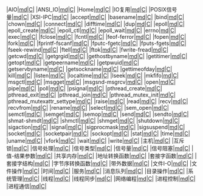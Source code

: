 |AIO|[md](https://github.com/kuanghl/khl_project/tree/master/notes/linux-note/linux-api/)|[C](https://github.com/kuanghl/khl_project/tree/master/notes/linux-note/linux-api/)|
|ANSI_IO|[md](https://github.com/kuanghl/khl_project/tree/master/notes/linux-note/linux-api/)|[C](https://github.com/kuanghl/khl_project/tree/master/notes/linux-note/linux-api/)|
|Home|[md](https://github.com/kuanghl/khl_project/tree/master/notes/linux-note/linux-api/)|[C](https://github.com/kuanghl/khl_project/tree/master/notes/linux-note/linux-api/)|
|IO复用|[md](https://github.com/kuanghl/khl_project/tree/master/notes/linux-note/linux-api/)|[C](https://github.com/kuanghl/khl_project/tree/master/notes/linux-note/linux-api/)|
|POSIX信号量|[md](https://github.com/kuanghl/khl_project/tree/master/notes/linux-note/linux-api/)|[C](https://github.com/kuanghl/khl_project/tree/master/notes/linux-note/linux-api/)|
|XSI-IPC|[md](https://github.com/kuanghl/khl_project/tree/master/notes/linux-note/linux-api/)|[C](https://github.com/kuanghl/khl_project/tree/master/notes/linux-note/linux-api/)|
|accept|[md](https://github.com/kuanghl/khl_project/tree/master/notes/linux-note/linux-api/)|[C](https://github.com/kuanghl/khl_project/tree/master/notes/linux-note/linux-api/)|
|basename|[md](https://github.com/kuanghl/khl_project/tree/master/notes/linux-note/linux-api/)|[C](https://github.com/kuanghl/khl_project/tree/master/notes/linux-note/linux-api/)|
|bind|[md](https://github.com/kuanghl/khl_project/tree/master/notes/linux-note/linux-api/)|[C](https://github.com/kuanghl/khl_project/tree/master/notes/linux-note/linux-api/)|
|chown|[md](https://github.com/kuanghl/khl_project/tree/master/notes/linux-note/linux-api/)|[C](https://github.com/kuanghl/khl_project/tree/master/notes/linux-note/linux-api/)|
|connect|[md](https://github.com/kuanghl/khl_project/tree/master/notes/linux-note/linux-api/)|[C](https://github.com/kuanghl/khl_project/tree/master/notes/linux-note/linux-api/)|
|difftime|[md](https://github.com/kuanghl/khl_project/tree/master/notes/linux-note/linux-api/)|[C](https://github.com/kuanghl/khl_project/tree/master/notes/linux-note/linux-api/)|
|dup|[md](https://github.com/kuanghl/khl_project/tree/master/notes/linux-note/linux-api/)|[C](https://github.com/kuanghl/khl_project/tree/master/notes/linux-note/linux-api/)|
|epoll|[md](https://github.com/kuanghl/khl_project/tree/master/notes/linux-note/linux-api/)|[C](https://github.com/kuanghl/khl_project/tree/master/notes/linux-note/linux-api/)|
|epoll_create|[md](https://github.com/kuanghl/khl_project/tree/master/notes/linux-note/linux-api/)|[C](https://github.com/kuanghl/khl_project/tree/master/notes/linux-note/linux-api/)|
|epoll_ctl|[md](https://github.com/kuanghl/khl_project/tree/master/notes/linux-note/linux-api/)|[C](https://github.com/kuanghl/khl_project/tree/master/notes/linux-note/linux-api/)|
|epoll_wait|[md](https://github.com/kuanghl/khl_project/tree/master/notes/linux-note/linux-api/)|[C](https://github.com/kuanghl/khl_project/tree/master/notes/linux-note/linux-api/)|
|errno|[md](https://github.com/kuanghl/khl_project/tree/master/notes/linux-note/linux-api/)|[C](https://github.com/kuanghl/khl_project/tree/master/notes/linux-note/linux-api/)|
|exec|[md](https://github.com/kuanghl/khl_project/tree/master/notes/linux-note/linux-api/)|[C](https://github.com/kuanghl/khl_project/tree/master/notes/linux-note/linux-api/)|
|fclose|[md](https://github.com/kuanghl/khl_project/tree/master/notes/linux-note/linux-api/)|[C](https://github.com/kuanghl/khl_project/tree/master/notes/linux-note/linux-api/)|
|fcntl|[md](https://github.com/kuanghl/khl_project/tree/master/notes/linux-note/linux-api/)|[C](https://github.com/kuanghl/khl_project/tree/master/notes/linux-note/linux-api/)|
|feof-ferror|[md](https://github.com/kuanghl/khl_project/tree/master/notes/linux-note/linux-api/)|[C](https://github.com/kuanghl/khl_project/tree/master/notes/linux-note/linux-api/)|
|fopen|[md](https://github.com/kuanghl/khl_project/tree/master/notes/linux-note/linux-api/)|[C](https://github.com/kuanghl/khl_project/tree/master/notes/linux-note/linux-api/)|
|fork|[md](https://github.com/kuanghl/khl_project/tree/master/notes/linux-note/linux-api/)|[C](https://github.com/kuanghl/khl_project/tree/master/notes/linux-note/linux-api/)|
|fprintf-fscanf|[md](https://github.com/kuanghl/khl_project/tree/master/notes/linux-note/linux-api/)|[C](https://github.com/kuanghl/khl_project/tree/master/notes/linux-note/linux-api/)|
|fputc-fgetc|[md](https://github.com/kuanghl/khl_project/tree/master/notes/linux-note/linux-api/)|[C](https://github.com/kuanghl/khl_project/tree/master/notes/linux-note/linux-api/)|
|fputs-fgets|[md](https://github.com/kuanghl/khl_project/tree/master/notes/linux-note/linux-api/)|[C](https://github.com/kuanghl/khl_project/tree/master/notes/linux-note/linux-api/)|
|fseek-rewind|[md](https://github.com/kuanghl/khl_project/tree/master/notes/linux-note/linux-api/)|[C](https://github.com/kuanghl/khl_project/tree/master/notes/linux-note/linux-api/)|
|ftell|[md](https://github.com/kuanghl/khl_project/tree/master/notes/linux-note/linux-api/)|[C](https://github.com/kuanghl/khl_project/tree/master/notes/linux-note/linux-api/)|
|ftok|[md](https://github.com/kuanghl/khl_project/tree/master/notes/linux-note/linux-api/)|[C](https://github.com/kuanghl/khl_project/tree/master/notes/linux-note/linux-api/)|
|fwrite-fread|[md](https://github.com/kuanghl/khl_project/tree/master/notes/linux-note/linux-api/)|[C](https://github.com/kuanghl/khl_project/tree/master/notes/linux-note/linux-api/)|
|getcwd|[md](https://github.com/kuanghl/khl_project/tree/master/notes/linux-note/linux-api/)|[C](https://github.com/kuanghl/khl_project/tree/master/notes/linux-note/linux-api/)|
|getgrgid|[md](https://github.com/kuanghl/khl_project/tree/master/notes/linux-note/linux-api/)|[C](https://github.com/kuanghl/khl_project/tree/master/notes/linux-note/linux-api/)|
|gethostbyname|[md](https://github.com/kuanghl/khl_project/tree/master/notes/linux-note/linux-api/)|[C](https://github.com/kuanghl/khl_project/tree/master/notes/linux-note/linux-api/)|
|getitimer|[md](https://github.com/kuanghl/khl_project/tree/master/notes/linux-note/linux-api/)|[C](https://github.com/kuanghl/khl_project/tree/master/notes/linux-note/linux-api/)|
|getopt|[md](https://github.com/kuanghl/khl_project/tree/master/notes/linux-note/linux-api/)|[C](https://github.com/kuanghl/khl_project/tree/master/notes/linux-note/linux-api/)|
|getpeername|[md](https://github.com/kuanghl/khl_project/tree/master/notes/linux-note/linux-api/)|[C](https://github.com/kuanghl/khl_project/tree/master/notes/linux-note/linux-api/)|
|getpwuid|[md](https://github.com/kuanghl/khl_project/tree/master/notes/linux-note/linux-api/)|[C](https://github.com/kuanghl/khl_project/tree/master/notes/linux-note/linux-api/)|
|getservbyname|[md](https://github.com/kuanghl/khl_project/tree/master/notes/linux-note/linux-api/)|[C](https://github.com/kuanghl/khl_project/tree/master/notes/linux-note/linux-api/)|
|getsockname|[md](https://github.com/kuanghl/khl_project/tree/master/notes/linux-note/linux-api/)|[C](https://github.com/kuanghl/khl_project/tree/master/notes/linux-note/linux-api/)|
|gettimeofday|[md](https://github.com/kuanghl/khl_project/tree/master/notes/linux-note/linux-api/)|[C](https://github.com/kuanghl/khl_project/tree/master/notes/linux-note/linux-api/)|
|kill|[md](https://github.com/kuanghl/khl_project/tree/master/notes/linux-note/linux-api/)|[C](https://github.com/kuanghl/khl_project/tree/master/notes/linux-note/linux-api/)|
|listen|[md](https://github.com/kuanghl/khl_project/tree/master/notes/linux-note/linux-api/)|[C](https://github.com/kuanghl/khl_project/tree/master/notes/linux-note/linux-api/)|
|localtime|[md](https://github.com/kuanghl/khl_project/tree/master/notes/linux-note/linux-api/)|[C](https://github.com/kuanghl/khl_project/tree/master/notes/linux-note/linux-api/)|
|lseek|[md](https://github.com/kuanghl/khl_project/tree/master/notes/linux-note/linux-api/)|[C](https://github.com/kuanghl/khl_project/tree/master/notes/linux-note/linux-api/)|
|mkfifo|[md](https://github.com/kuanghl/khl_project/tree/master/notes/linux-note/linux-api/)|[C](https://github.com/kuanghl/khl_project/tree/master/notes/linux-note/linux-api/)|
|msgctl|[md](https://github.com/kuanghl/khl_project/tree/master/notes/linux-note/linux-api/)|[C](https://github.com/kuanghl/khl_project/tree/master/notes/linux-note/linux-api/)|
|msgget|[md](https://github.com/kuanghl/khl_project/tree/master/notes/linux-note/linux-api/)|[C](https://github.com/kuanghl/khl_project/tree/master/notes/linux-note/linux-api/)|
|msgsnd-msgrcv|[md](https://github.com/kuanghl/khl_project/tree/master/notes/linux-note/linux-api/)|[C](https://github.com/kuanghl/khl_project/tree/master/notes/linux-note/linux-api/)|
|open|[md](https://github.com/kuanghl/khl_project/tree/master/notes/linux-note/linux-api/)|[C](https://github.com/kuanghl/khl_project/tree/master/notes/linux-note/linux-api/)|
|pipe|[md](https://github.com/kuanghl/khl_project/tree/master/notes/linux-note/linux-api/)|[C](https://github.com/kuanghl/khl_project/tree/master/notes/linux-note/linux-api/)|
|poll|[md](https://github.com/kuanghl/khl_project/tree/master/notes/linux-note/linux-api/)|[C](https://github.com/kuanghl/khl_project/tree/master/notes/linux-note/linux-api/)|
|psignal|[md](https://github.com/kuanghl/khl_project/tree/master/notes/linux-note/linux-api/)|[C](https://github.com/kuanghl/khl_project/tree/master/notes/linux-note/linux-api/)|
|pthread_create|[md](https://github.com/kuanghl/khl_project/tree/master/notes/linux-note/linux-api/)|[C](https://github.com/kuanghl/khl_project/tree/master/notes/linux-note/linux-api/)|
|pthread_exit|[md](https://github.com/kuanghl/khl_project/tree/master/notes/linux-note/linux-api/)|[C](https://github.com/kuanghl/khl_project/tree/master/notes/linux-note/linux-api/)|
|pthread_join|[md](https://github.com/kuanghl/khl_project/tree/master/notes/linux-note/linux-api/)|[C](https://github.com/kuanghl/khl_project/tree/master/notes/linux-note/linux-api/)|
|pthread_mutex_init|[md](https://github.com/kuanghl/khl_project/tree/master/notes/linux-note/linux-api/)|[C](https://github.com/kuanghl/khl_project/tree/master/notes/linux-note/linux-api/)|
|pthread_mutexattr_settype|[md](https://github.com/kuanghl/khl_project/tree/master/notes/linux-note/linux-api/)|[C](https://github.com/kuanghl/khl_project/tree/master/notes/linux-note/linux-api/)|
|raise|[md](https://github.com/kuanghl/khl_project/tree/master/notes/linux-note/linux-api/)|[C](https://github.com/kuanghl/khl_project/tree/master/notes/linux-note/linux-api/)|
|read|[md](https://github.com/kuanghl/khl_project/tree/master/notes/linux-note/linux-api/)|[C](https://github.com/kuanghl/khl_project/tree/master/notes/linux-note/linux-api/)|
|recv|[md](https://github.com/kuanghl/khl_project/tree/master/notes/linux-note/linux-api/)|[C](https://github.com/kuanghl/khl_project/tree/master/notes/linux-note/linux-api/)|
|recvfrom|[md](https://github.com/kuanghl/khl_project/tree/master/notes/linux-note/linux-api/)|[C](https://github.com/kuanghl/khl_project/tree/master/notes/linux-note/linux-api/)|
|rename|[md](https://github.com/kuanghl/khl_project/tree/master/notes/linux-note/linux-api/)|[C](https://github.com/kuanghl/khl_project/tree/master/notes/linux-note/linux-api/)|
|select|[md](https://github.com/kuanghl/khl_project/tree/master/notes/linux-note/linux-api/)|[C](https://github.com/kuanghl/khl_project/tree/master/notes/linux-note/linux-api/)|
|sem_open|[md](https://github.com/kuanghl/khl_project/tree/master/notes/linux-note/linux-api/)|[C](https://github.com/kuanghl/khl_project/tree/master/notes/linux-note/linux-api/)|
|semctl|[md](https://github.com/kuanghl/khl_project/tree/master/notes/linux-note/linux-api/)|[C](https://github.com/kuanghl/khl_project/tree/master/notes/linux-note/linux-api/)|
|semget|[md](https://github.com/kuanghl/khl_project/tree/master/notes/linux-note/linux-api/)|[C](https://github.com/kuanghl/khl_project/tree/master/notes/linux-note/linux-api/)|
|semop|[md](https://github.com/kuanghl/khl_project/tree/master/notes/linux-note/linux-api/)|[C](https://github.com/kuanghl/khl_project/tree/master/notes/linux-note/linux-api/)|
|send|[md](https://github.com/kuanghl/khl_project/tree/master/notes/linux-note/linux-api/)|[C](https://github.com/kuanghl/khl_project/tree/master/notes/linux-note/linux-api/)|
|sendto|[md](https://github.com/kuanghl/khl_project/tree/master/notes/linux-note/linux-api/)|[C](https://github.com/kuanghl/khl_project/tree/master/notes/linux-note/linux-api/)|
|shmat-shmdt|[md](https://github.com/kuanghl/khl_project/tree/master/notes/linux-note/linux-api/)|[C](https://github.com/kuanghl/khl_project/tree/master/notes/linux-note/linux-api/)|
|shmctl|[md](https://github.com/kuanghl/khl_project/tree/master/notes/linux-note/linux-api/)|[C](https://github.com/kuanghl/khl_project/tree/master/notes/linux-note/linux-api/)|
|shmget|[md](https://github.com/kuanghl/khl_project/tree/master/notes/linux-note/linux-api/)|[C](https://github.com/kuanghl/khl_project/tree/master/notes/linux-note/linux-api/)|
|shutdown|[md](https://github.com/kuanghl/khl_project/tree/master/notes/linux-note/linux-api/)|[C](https://github.com/kuanghl/khl_project/tree/master/notes/linux-note/linux-api/)|
|sigaction|[md](https://github.com/kuanghl/khl_project/tree/master/notes/linux-note/linux-api/)|[C](https://github.com/kuanghl/khl_project/tree/master/notes/linux-note/linux-api/)|
|signal|[md](https://github.com/kuanghl/khl_project/tree/master/notes/linux-note/linux-api/)|[C](https://github.com/kuanghl/khl_project/tree/master/notes/linux-note/linux-api/)|
|sigprocmask|[md](https://github.com/kuanghl/khl_project/tree/master/notes/linux-note/linux-api/)|[C](https://github.com/kuanghl/khl_project/tree/master/notes/linux-note/linux-api/)|
|sigsuspend|[md](https://github.com/kuanghl/khl_project/tree/master/notes/linux-note/linux-api/)|[C](https://github.com/kuanghl/khl_project/tree/master/notes/linux-note/linux-api/)|
|socket|[md](https://github.com/kuanghl/khl_project/tree/master/notes/linux-note/linux-api/)|[C](https://github.com/kuanghl/khl_project/tree/master/notes/linux-note/linux-api/)|
|socketpair|[md](https://github.com/kuanghl/khl_project/tree/master/notes/linux-note/linux-api/)|[C](https://github.com/kuanghl/khl_project/tree/master/notes/linux-note/linux-api/)|
|sockopt|[md](https://github.com/kuanghl/khl_project/tree/master/notes/linux-note/linux-api/)|[C](https://github.com/kuanghl/khl_project/tree/master/notes/linux-note/linux-api/)|
|stat|[md](https://github.com/kuanghl/khl_project/tree/master/notes/linux-note/linux-api/)|[C](https://github.com/kuanghl/khl_project/tree/master/notes/linux-note/linux-api/)|
|time|[md](https://github.com/kuanghl/khl_project/tree/master/notes/linux-note/linux-api/)|[C](https://github.com/kuanghl/khl_project/tree/master/notes/linux-note/linux-api/)|
|uname|[md](https://github.com/kuanghl/khl_project/tree/master/notes/linux-note/linux-api/)|[C](https://github.com/kuanghl/khl_project/tree/master/notes/linux-note/linux-api/)|
|vfork|[md](https://github.com/kuanghl/khl_project/tree/master/notes/linux-note/linux-api/)|[C](https://github.com/kuanghl/khl_project/tree/master/notes/linux-note/linux-api/)|
|wait|[md](https://github.com/kuanghl/khl_project/tree/master/notes/linux-note/linux-api/)|[C](https://github.com/kuanghl/khl_project/tree/master/notes/linux-note/linux-api/)|
|write|[md](https://github.com/kuanghl/khl_project/tree/master/notes/linux-note/linux-api/)|[C](https://github.com/kuanghl/khl_project/tree/master/notes/linux-note/linux-api/)|
|主机|[md](https://github.com/kuanghl/khl_project/tree/master/notes/linux-note/linux-api/)|[C](https://github.com/kuanghl/khl_project/tree/master/notes/linux-note/linux-api/)|
|互斥锁|[md](https://github.com/kuanghl/khl_project/tree/master/notes/linux-note/linux-api/)|[C](https://github.com/kuanghl/khl_project/tree/master/notes/linux-note/linux-api/)|
|信号处理|[md](https://github.com/kuanghl/khl_project/tree/master/notes/linux-note/linux-api/)|[C](https://github.com/kuanghl/khl_project/tree/master/notes/linux-note/linux-api/)|
|信号类型|[md](https://github.com/kuanghl/khl_project/tree/master/notes/linux-note/linux-api/)|[C](https://github.com/kuanghl/khl_project/tree/master/notes/linux-note/linux-api/)|
|信号量|[md](https://github.com/kuanghl/khl_project/tree/master/notes/linux-note/linux-api/)|[C](https://github.com/kuanghl/khl_project/tree/master/notes/linux-note/linux-api/)|
|信号阻塞|[md](https://github.com/kuanghl/khl_project/tree/master/notes/linux-note/linux-api/)|[C](https://github.com/kuanghl/khl_project/tree/master/notes/linux-note/linux-api/)|
|值-结果参数|[md](https://github.com/kuanghl/khl_project/tree/master/notes/linux-note/linux-api/)|[C](https://github.com/kuanghl/khl_project/tree/master/notes/linux-note/linux-api/)|
|共享内存|[md](https://github.com/kuanghl/khl_project/tree/master/notes/linux-note/linux-api/)|[C](https://github.com/kuanghl/khl_project/tree/master/notes/linux-note/linux-api/)|
|地址转换函数|[md](https://github.com/kuanghl/khl_project/tree/master/notes/linux-note/linux-api/)|[C](https://github.com/kuanghl/khl_project/tree/master/notes/linux-note/linux-api/)|
|套接字函数|[md](https://github.com/kuanghl/khl_project/tree/master/notes/linux-note/linux-api/)|[C](https://github.com/kuanghl/khl_project/tree/master/notes/linux-note/linux-api/)|
|套接字结构|[md](https://github.com/kuanghl/khl_project/tree/master/notes/linux-note/linux-api/)|[C](https://github.com/kuanghl/khl_project/tree/master/notes/linux-note/linux-api/)|
|字节序转换函数|[md](https://github.com/kuanghl/khl_project/tree/master/notes/linux-note/linux-api/)|[C](https://github.com/kuanghl/khl_project/tree/master/notes/linux-note/linux-api/)|
|带外数据|[md](https://github.com/kuanghl/khl_project/tree/master/notes/linux-note/linux-api/)|[C](https://github.com/kuanghl/khl_project/tree/master/notes/linux-note/linux-api/)|
|文件I-O|[md](https://github.com/kuanghl/khl_project/tree/master/notes/linux-note/linux-api/)|[C](https://github.com/kuanghl/khl_project/tree/master/notes/linux-note/linux-api/)|
|文件操作|[md](https://github.com/kuanghl/khl_project/tree/master/notes/linux-note/linux-api/)|[C](https://github.com/kuanghl/khl_project/tree/master/notes/linux-note/linux-api/)|
|时间|[md](https://github.com/kuanghl/khl_project/tree/master/notes/linux-note/linux-api/)|[C](https://github.com/kuanghl/khl_project/tree/master/notes/linux-note/linux-api/)|
|服务|[md](https://github.com/kuanghl/khl_project/tree/master/notes/linux-note/linux-api/)|[C](https://github.com/kuanghl/khl_project/tree/master/notes/linux-note/linux-api/)|
|消息队列|[md](https://github.com/kuanghl/khl_project/tree/master/notes/linux-note/linux-api/)|[C](https://github.com/kuanghl/khl_project/tree/master/notes/linux-note/linux-api/)|
|目录操作|[md](https://github.com/kuanghl/khl_project/tree/master/notes/linux-note/linux-api/)|[C](https://github.com/kuanghl/khl_project/tree/master/notes/linux-note/linux-api/)|
|系统管理|[md](https://github.com/kuanghl/khl_project/tree/master/notes/linux-note/linux-api/)|[C](https://github.com/kuanghl/khl_project/tree/master/notes/linux-note/linux-api/)|
|线程|[md](https://github.com/kuanghl/khl_project/tree/master/notes/linux-note/linux-api/)|[C](https://github.com/kuanghl/khl_project/tree/master/notes/linux-note/linux-api/)|
|线程同步|[md](https://github.com/kuanghl/khl_project/tree/master/notes/linux-note/linux-api/)|[C](https://github.com/kuanghl/khl_project/tree/master/notes/linux-note/linux-api/)|
|网络编程|[md](https://github.com/kuanghl/khl_project/tree/master/notes/linux-note/linux-api/)|[C](https://github.com/kuanghl/khl_project/tree/master/notes/linux-note/linux-api/)|
|进程控制|[md](https://github.com/kuanghl/khl_project/tree/master/notes/linux-note/linux-api/)|[C](https://github.com/kuanghl/khl_project/tree/master/notes/linux-note/linux-api/)|
|进程通信|[md](https://github.com/kuanghl/khl_project/tree/master/notes/linux-note/linux-api/)|[C](https://github.com/kuanghl/khl_project/tree/master/notes/linux-note/linux-api/)|

